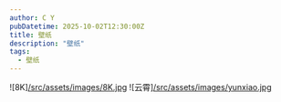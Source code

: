 ```yaml
---
author: C Y
pubDatetime: 2025-10-02T12:30:00Z
title: 壁纸
description: "壁纸"
tags:
  - 壁纸
---
```

![8K][/src/assets/images/8K.jpg]("8K壁纸")
![云霄][/src/assets/images/yunxiao.jpg]("云霄壁纸")